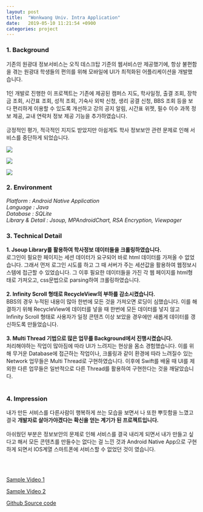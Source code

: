 ```yaml
---
layout: post
title:  "Wonkwang Univ. Intra Application"
date:   2019-05-10 11:21:54 +0900
categories: project
---
```


### 1. Background
기존의 원광대 정보서비스는 오직 데스크탑 기준의 웹서비스만 제공했기에, 항상 불편함을 겪는 원광대 학생들의 편의를 위해 모바일에 UI가 최적화된 어플리케이션을 개발했습니다. <br><br> 1인 개발로 진행한 이 프로젝트는 기존에 제공된 캠퍼스 지도, 학사일정, 출결 조회, 장학금 조회, 시간표 조회, 성적 조회, 기숙사 외박 신청, 생리 공결 신청, BBS 조회 등을 보다 편리하게 이용할 수 있도록 개선하고 강의 공지 알림, 시간표 위젯, 필수 이수 과목 정보 제공, 교내 연락처 정보 제공 기능을 추가하였습니다. <br><br> 긍정적인 평가, 적극적인 지지도 받았지만 아쉽게도 학사 정보보안 관련 문제로 인해 서비스를 중단하게 되었습니다. 

![](/res/2019-05-10-wonkwang-university-application/uxui_1.jpg)

![](/res/2019-05-10-wonkwang-university-application/uxui_2.jpg)

![](/res/2019-05-10-wonkwang-university-application/uxui_3.jpg)

### 2. Environment
_Platform : Android Native Application_ <br> _Language : Java_ <br> _Database : SQLite_ <br> _Library & Detail : Jsoup, MPAndroidChart, RSA Encryption, Viewpager_

### 3. Technical Detail
__1. Jsoup Library를 활용하여 학사정보 데이터들을 크롤링하였습니다.__ <br>
로그인이 필요한 페이지는 세션 데이터가 요구되어 바로 html 데이터를 가져올 수 없었습니다. 그래서 먼저 로그인 시도를 하고 그 때 서버가 주는 세션값을 활용하여 웹정보시스템에 접근할 수 있었습니다. 그 이후 필요한 데이터들을 가진 각 웹 페이지를 html형태로 가져오고, css문법으로 parsing하여 크롤링하였습니다. <br><br>
__2. Infinity Scroll 형태로 RecycleView의 부하를 감소시켰습니다.__ <br>
BBS의 경우 누적된 내용이 많아 한번에 모든 것을 가져오면 로딩이 심했습니다. 이를 해결하기 위해 RecycleView에 데이터를 넣을 때 한번에 모든 데이터를 넣지 않고 Infinity Scroll 형태로 사용자가 일정 콘텐츠 이상 보았을 경우에만 새롭게 데이터를 갱신하도록 만들었습니다.<br><br> 
__3. Multi Thread 기법으로 많은 업무를 Background에서 진행시켰습니다.__ <br> 
처리해야하는 작업이 많아짐에 따라 UI가 느려지는 현상을 몸소 경험했습니다. 이를 위해 무거운 Database에 접근하는 작업이나, 크롤링과 같이 환경에 따라 느려질수 있는 Network 업무들은 Multi Thread로 구현하였습니다. 이후에 Swift를 배울 때 UI를 제외한 다른 업무들은 일반적으로 다른 Thread를 활용하여 구현한다는 것을 깨달았습니다. <br><br> 

### 4. Impression
내가 만든 서비스를 다른사람이 행복하게 쓰는 모습을 보면서 나 또한 뿌듯함을 느꼈고 결국 __개발자로 살아가야겠다는 확신을 얻는 계기가 된 프로젝트입니다.__ <br><br> 아쉬웠던 부분은 정보보안의 문제로 인해 서비스를 결국 내리게 되면서 내가 만들고 싶다고 해서 모든 콘텐츠를 만들수는 없다는 걸 느낀 것과 Android Native App으로 구현하게 되면서 IOS계열 스마트폰에 서비스할 수 없었던 것이 였습니다.

<br><br>

[Sample Video 1](https://www.youtube.com/embed/6pwatQ0UGXw)

[Sample Video 2](https://www.youtube.com/embed/TYq4YvBenwg)

[Github Source code](https://github.com/kidongyun/wku)